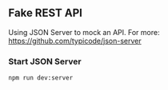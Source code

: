 ## Fake REST API

Using JSON Server to mock an API.
For more: https://github.com/typicode/json-server

### Start JSON Server
```
npm run dev:server
```